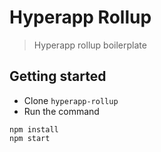 # Hyperapp Rollup

> Hyperapp rollup boilerplate

## Getting started

- Clone `hyperapp-rollup`
- Run the command

```
npm install
npm start
```